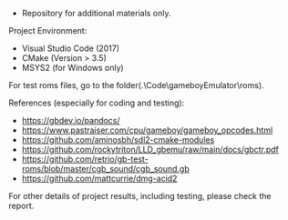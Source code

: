 * Repository for additional materials only.


Project Environment:

- Visual Studio Code (2017)
- CMake (Version > 3.5)
- MSYS2 (for Windows only)

For test roms files, go to the folder(.\Code\gameboyEmulator\roms).

References (especially for coding and testing):
- https://gbdev.io/pandocs/
- https://www.pastraiser.com/cpu/gameboy/gameboy_opcodes.html
- https://github.com/aminosbh/sdl2-cmake-modules
- https://github.com/rockytriton/LLD_gbemu/raw/main/docs/gbctr.pdf
- https://github.com/retrio/gb-test-roms/blob/master/cgb_sound/cgb_sound.gb
- https://github.com/mattcurrie/dmg-acid2

For other details of project results, including testing, please check the report.
